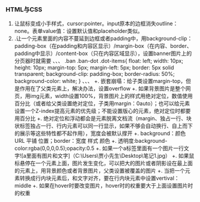 ### HTML与CSS
1. 让鼠标变成小手样式，cursor:pointer。input原本的边框消失outline：none。表单value值：设置默认值和placeholder类似。
2. .让一个元素里面的内容不蔓延到边框或者padding中，用background-clip：padding-box（在padding和内容区显示）/margin-box（在内容、border、padding中显示）/content-box（只在内容区域显示），设置banner图片上的分页器时就需要
        、、、
             .ban .ban-dot .dot-items{
	                      float: left;
	                      width: 10px;
	                      height: 10px;
	                      margin-top: 5px;
	                      margin-left: 5px;
	                      border: 5px solid transparent;
	                      background-clip: padding-box;
	                      border-radius: 50%;
	                      background-color: white;
                         }
        、、、
+. 嵌套崩塌：给子类设置margin-top，但是作用在了父类元素上，解决办法，设置overflow
+. 如果背景图片是整个网页，用img元素，width设置100%，背景图片上的样式用绝对定位，数值使用百分比（或者给父类设置绝对定位，子类用margin：0auto）；也可以给元素设置一个Z-index提高元素的优先级；不能设置版心的元素，绝对定位时都要用百分比
+. 绝对定位和浮动都会是元素脱离文档流（margin、独占一行、块状标签独占一行、行内元素可以同一行显示，如果不够会自动换行、自上而下的展示等这些特性都不起作用），宽度会被默认撑开
+. background：颜色 URL 平铺 位置；border：宽度 样式 颜色
+. 透明度:background-color:rgba(0,0,0,0.5);opacity:0.5
+. 如果一个a标签里面有一个图片一行文字![a里面有图片和文字]（C:\Users\贾小先生\Desktop\笔记1.jpg）
+. 如果鼠标悬停在一个元素上面，图片发生变化，可以把大的图片或者阴影设在最上面的元素上，用背景颜色或者背景图片，父类设置被覆盖的图片
+. 当把一个元素转换成行内块元素后，和文字对齐，要在行内块元素中设置vertival：middle
+. 如果在hover时要改变图片，hover时的权重要大于上面设置图片时的权重